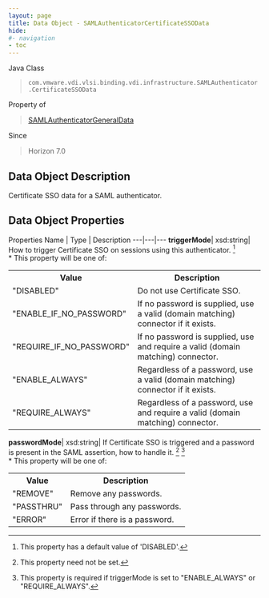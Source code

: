 ```yaml
---
layout: page
title: Data Object - SAMLAuthenticatorCertificateSSOData
hide:
#- navigation
- toc
---
```






Java Class
> `com.vmware.vdi.vlsi.binding.vdi.infrastructure.SAMLAuthenticator.CertificateSSOData`

Property of
> [SAMLAuthenticatorGeneralData](vdi.infrastructure.SAMLAuthenticator.GeneralData.md#field_detail)

Since
> Horizon 7.0


## Data Object Description

Certificate SSO data for a SAML authenticator.

## Data Object Properties
Properties
Name |  Type |  Description
---|---|---
**triggerMode**|  xsd:string|  How to trigger Certificate SSO on sessions using this authenticator. [^17]<br>* This property will be one of:<br><table><tr><th>Value</th><th>Description</th></tr><tr><td>"DISABLED"</td><td>Do not use Certificate SSO.</td></tr><tr><td>"ENABLE_IF_NO_PASSWORD"</td><td>If no password is supplied, use a valid (domain matching) connector if it exists.</td></tr><tr><td>"REQUIRE_IF_NO_PASSWORD"</td><td>If no password is supplied, use and require a valid (domain matching) connector.</td></tr><tr><td>"ENABLE_ALWAYS"</td><td>Regardless of a password, use a valid (domain matching) connector if it exists.</td></tr><tr><td>"REQUIRE_ALWAYS"</td><td>Regardless of a password, use and require a valid (domain matching) connector.</td></tr></table>
**passwordMode**|  xsd:string|  If Certificate SSO is triggered and a password is present in the SAML assertion, how to handle it. [^1] [^308]<br>* This property will be one of:<br><table><tr><th>Value</th><th>Description</th></tr><tr><td>"REMOVE"</td><td>Remove any passwords.</td></tr><tr><td>"PASSTHRU"</td><td>Pass through any passwords.</td></tr><tr><td>"ERROR"</td><td>Error if there is a password.</td></tr></table>
 


 


[^1]: This property need not be set.
[^17]: This property has a default value of 'DISABLED'.
[^308]: This property is required if triggerMode is set to "ENABLE_ALWAYS" or "REQUIRE_ALWAYS".